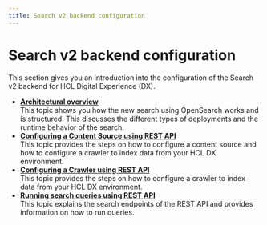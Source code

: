 ```yaml
---
title: Search v2 backend configuration
---
```


# Search v2 backend configuration

This section gives you an introduction into the configuration of the Search v2 backend for HCL Digital Experience (DX).

- **[Architectural overview](architectural_overview.md)**  
This topic shows you how the new search using OpenSearch works and is structured. This discusses the different types of deployments and the runtime behavior of the search.
- **[Configuring a Content Source using REST API](configure_a_contentsource_api.md)**  
This topic provides the steps on how to configure a content source and how to configure a crawler to index data from your HCL DX environment.
- **[Configuring a Crawler using REST API](configure_a_crawler_api.md)**  
This topic provides the steps on how to configure a crawler to index data from your HCL DX environment.
- **[Running search queries using REST API](run_search_queries_api.md)**  
This topic explains the search endpoints of the REST API and provides information on how to run queries.

